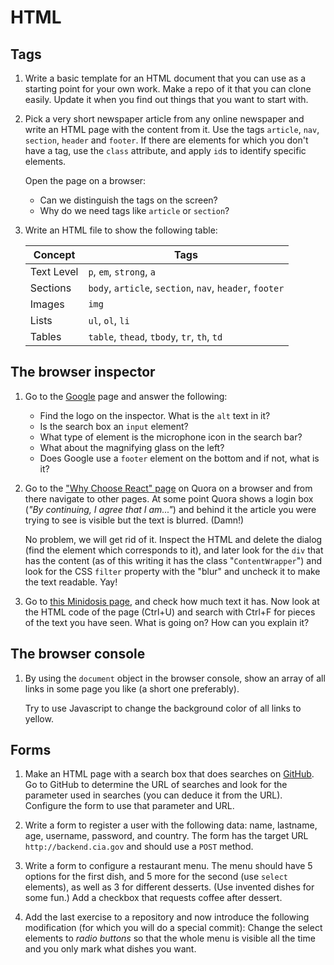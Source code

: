 
HTML
====

Tags
----

1. Write a basic template for an HTML document that you can use as a starting
   point for your own work. Make a repo of it that you can clone easily.
   Update it when you find out things that you want to start with.

2. Pick a very short newspaper article from any online newspaper and write an
   HTML page with the content from it. Use the tags ``article``, ``nav``,
   ``section``, ``header`` and ``footer``. If there are elements for which
   you don't have a tag, use the ``class`` attribute, and apply ``id``s
   to identify specific elements.

   Open the page on a browser:
   * Can we distinguish the tags on the screen? 
   * Why do we need tags like ``article`` or ``section``? 

3. Write an HTML file to show the following table:

   | Concept    | Tags                                                                |
   |------------|---------------------------------------------------------------------|
   | Text Level | ``p``, ``em``, ``strong``, ``a``                                    |
   | Sections   | ``body``, ``article``, ``section``, ``nav``, ``header``, ``footer`` |
   | Images     | ``img``                                                             |
   | Lists      | ``ul``, ``ol``, ``li``                                              |
   | Tables     | ``table``, ``thead``, ``tbody``, ``tr``, ``th``, ``td``             |


The browser inspector
---------------------

1. Go to the [Google](https://google.com) page and answer the following:
   * Find the logo on the inspector. What is the ``alt`` text in it?
   * Is the search box an ``input`` element?
   * What type of element is the microphone icon in the search bar?
   * What about the magnifying glass on the left?
   * Does Google use a ``footer`` element on the bottom and if not, what is it?

2. Go to the ["Why Choose React" page](https://www.quora.com/Why-choose-React) 
   on Quora on a browser and from there navigate to other pages. At some
   point Quora shows a login box (*"By continuing, I agree that I am..."*)
   and behind it the article you were trying to see is visible but the text is
   blurred. (Damn!)

   No problem, we will get rid of it. Inspect the HTML and delete the dialog
   (find the element which corresponds to it), and later look for the ``div``
   that has the content (as of this writing it has the class
   "``ContentWrapper``") and look for the CSS ``filter`` property with the
   "blur" and uncheck it to make the text readable. Yay!

3. Go to 
   [this Minidosis page](http://www.minidosis.org/#/actividades/Cpp.Funciones.Binomial.doc), 
   and check how much text it has. Now look at the HTML code of the page (Ctrl+U)
   and search with Ctrl+F for pieces of the text you have seen. What is going
   on? How can you explain it?

The browser console
-------------------

1. By using the ``document`` object in the browser console, show an array of 
   all links in some page you like (a short one preferably).

   Try to use Javascript to change the background color of all links to yellow.

Forms
-----

1. Make an HTML page with a search box that does searches on
   [GitHub](http://github.com). Go to GitHub to determine the URL of
  searches and look for the parameter used in searches (you can deduce it from
  the URL). Configure the form to use that parameter and URL.

2. Write a form to register a user with the following data: name, lastname, age,
   username, password, and country. The form has the target URL
   ``http://backend.cia.gov`` and should use a ``POST`` method.

3. Write a form to configure a restaurant menu. The menu should have 5 options
   for the first dish, and 5 more for the second (use ``select`` elements), as
   well as 3 for different desserts. (Use invented dishes for some fun.) Add a
   checkbox that requests coffee after dessert.

4. Add the last exercise to a repository and now introduce the following
   modification (for which you will do a special commit): Change the select
   elements to *radio buttons* so that the whole menu is visible all the time
   and you only mark what dishes you want.

